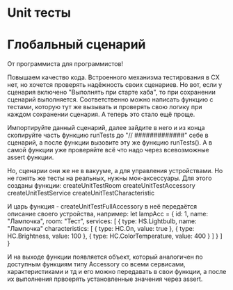 # Unit тесты
# Глобальный сценарий

От программиста для программистов!

Повышаем качество кода. Встроенного механизма тестирования в СХ нет, но хочется проверять надёжность своих сценариев. Но вот, если у сценария включено "Выполнять при старте хаба", то при сохранении сценарий выполняется. Соответственно можно написать функцию с тестами, которую тут же вызывать и проверять свою логику при каждом сохранении сценария. А теперь это стало ещё проще.

Импортируйте данный сценарий, далее зайдите в него и из конца скопируйте часть функцию runTests до "// #############" себе в сценарий, а после функции вызовите эту же функцию runTests().
А в самой функции уже проверяйте всё что надо через всевозможные assert функции.

Но, сценарии они же не в вакууме, а для управления устройствами. Но не гонять же тесты на реальных, нужны мок-аксессуары.
Для этого созданы функции: 
createUnitTestRoom
createUnitTestAccessory
createUnitTestService
createUnitTestCharacteristic

И царь функция - 
createUnitTestFullAccessory
в неё передаётся описание своего устройства, например:
let lampAcc = {
  id: 1,
  name: "Лампочка",
  room: "Тест",
  services: [
    {
      type: HS.Lightbulb,
      name: "Лампочка"
      characteristics: [
        {
          type: HC.On,
          value: true
        },
        {
          type: HC.Brightness,
          value: 100
        },
        {
          type: HC.ColorTemperature,
          value: 400
        }
      ]
    }
  ]
}

И на выходе функции появляется объект, который аналогичен по доступным функциям типу Accessory со всеми сервисами, характеристиками и тд и его можно передавать в свои функции, а после их выполнения првоерять установленные значения через assert.